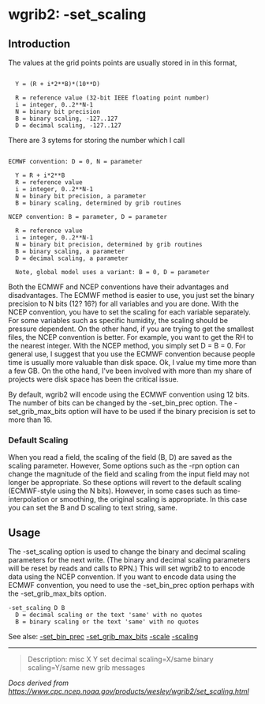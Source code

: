 # wgrib2: -set_scaling

## Introduction

The values at the grid points points are usually stored in in this format,

```

  Y = (R + i*2**B)*(10**D)

  R = reference value (32-bit IEEE floating point number)
  i = integer, 0..2**N-1
  N = binary bit precision
  B = binary scaling, -127..127
  D = decimal scaling, -127..127
```

There are 3 sytems for storing the number which I call

```

ECMWF convention: D = 0, N = parameter

  Y = R + i*2**B
  R = reference value
  i = integer, 0..2**N-1
  N = binary bit precision, a parameter
  B = binary scaling, determined by grib routines

NCEP convention: B = parameter, D = parameter

  R = reference value
  i = integer, 0..2**N-1
  N = binary bit precision, determined by grib routines
  B = binary scaling, a parameter
  D = decimal scaling, a parameter

  Note, global model uses a variant: B = 0, D = parameter
```

Both the ECMWF and NCEP conventions have their advantages and
disadvantages. The ECMWF method is easier to use, you just
set the binary precision to N bits (12? 16?) for all variables
and you are done. With the NCEP convention, you have to
set the scaling for each variable separately. For some variables
such as specific humidity, the scaling should be pressure
dependent. On the other hand, if you are trying to get the smallest
files, the NCEP convention is better. For example, you want to
get the RH to the nearest integer. With the NCEP method, you simply
set D = B = 0. For general use, I suggest that you use the ECMWF
convention because people time is usually more valuable than disk space.
Ok, I value my time more than a few GB. On the othe hand, I've been
involved with more than my share of projects were disk space
has been the critical issue.

By default, wgrib2 will encode using the ECMWF convention using 12 bits.
The number of bits can be changed by the -set_bin_prec option.
The -set_grib_max_bits option will have to be
used if the binary precision is set to more than 16.

### Default Scaling

When you read a field, the scaling of the field (B, D) are saved as
the scaling parameter. However, Some options such as
the -rpn option can
change the magnitude of the field and scaling from the
input field may not longer be appropriate. So these
options will revert to the default scaling (ECMWF-style using
the N bits). However, in some cases such as time-interpolation
or smoothing, the original scaling is appropriate. In this
case you can set the B and D scaling to text string, same.

## Usage

The -set_scaling option is used to
change the binary and decimal scaling parameters for the next
write. (The binary and decimal scaling parameters will be
reset by reads and calls to RPN.) This will set wgrib2 to
to encode data using the NCEP convention. If you want to
encode data using the ECMWF convention, you need to use
the -set_bin_prec option perhaps with the
-set_grib_max_bits option.

```
-set_scaling D B
  D = decimal scaling or the text 'same' with no quotes
  B = binary scaling or the text 'same' with no quotes
```

See alse:
[-set_bin_prec](set_bin_prec.md)
[-set_grib_max_bits](set_grib_max_bits.md)
[-scale](scale.md)
[-scaling](scaling.md)

---

> Description: misc X Y set decimal scaling=X/same binary scaling=Y/same new grib messages

_Docs derived from <https://www.cpc.ncep.noaa.gov/products/wesley/wgrib2/set_scaling.html>_
